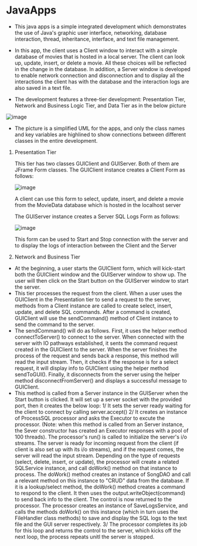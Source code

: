 # JavaApps
- This java apps is a simple integrated development which demonstrates the use of Java's graphic user interface, networking, database interaction, thread, inheritance, interface, and text file management.

- In this app, the client uses a Client window to interact with a simple database of movies that is hosted in a local server. The client can look up, update, insert, or delete a movie. All these choices will be reflected in the change in the database. In addition, a Server window is developed to enable network connection and disconnection and to display all the interactions the client has with the database and the interaction logs are also saved in a text file. 

- The development features a three-tier development: Presentation Tier, Network and Business Logic Tier, and Data Tier as in the below picture

![image](https://github.com/user-attachments/assets/9cf52e2a-97e3-4d4b-a1f8-ee07b9b3b411)

- The picture is a simplified UML for the apps, and only the class names and key variables are highlined to show connections between different classes in the entire development.

1. Presentation Tier
   
   This tier has two classes GUIClient and GUIServer. Both of them are JFrame Form classes.
   The GUIClient instance creates a Client Form as follows:
   
   ![image](https://github.com/user-attachments/assets/e9ac535f-d598-4245-94b8-da7075351f43)

   A client can use this form to select, update, insert, and delete a movie from the MovieData database which is hosted in the localhost server

   The GUIServer instance creates a Server SQL Logs Form as follows:

   ![image](https://github.com/user-attachments/assets/fdb9fa1b-26d3-4f98-a130-3711587c7450)

   This form can be used to Start and Stop connection with the server and to display the logs of interaction between the Client and the Server

2. Network and Business Tier
- At the beginning, a user starts the GUIClient form, which will kick-start both the GUIClient window and the GUIServer window to show up. The user will then click on the Start button on the GUIServer window to start the server.
- This tier processes the request from the client. When a user uses the GUIClient in the Presentation tier to send a request to the server, methods from a Client instance are called to create select, insert, update, and delete SQL commands. After a command is created, GUIClient will use the sendCommand() method of Client instance to send the command to the server.
- The sendCommand() will do as follows. First, it uses the helper method connectToServer() to connect to the server. When connected with the server with IO pathways established, it sents the command request created in the GUIClient to the server. When the server finishes the process of the request and sends back a response, this method will read the input stream. Then, it checks if the response is for a select request, it will display info to GUIClient using the helper method sendToGUI(). Finally, it disconnects from the server using the helper method disconnectFromServer() and displays a successful message to GUIClient.
- This method is called from a Server instance in the GUIServer when the Start button is clicked. It will set up a server socket with the provided port, then it creates the below loop:
    1/ It sets the server ready waiting for the client to connect by calling server.accept()
    2/ It creates an instance of ProcessSQL processor and asks the Executor to excute the processor.
    (Note: when this method is called from an Server instance, the Sever constructor has created an Executor responses with a pool of 100 threads).
    The processor's run() is called to initialize the server's i/o streams. The server is ready for incoming request from the client (if client is also set up         with its i/o streams), and if the request comes, the server will read the input stream.
    Depending on the type of requests (select, delete, insert, or update), the processor will create a related SQLService instance,
    and call doWork() method on that instance to process.
    The doWork() method creates an instance of SongDAO and call a relevant method on this instance to "CRUD" data from the database.
    If it is a lookup/select method, the doWork() method creates a command to respond to the client. 
    It then uses the output.writeObject(command) to send back info to the client. The control is now returned to the processor.
    The processor creates an instance of SaveLogsService, and calls the methods doWork() on this instance 
    (which in turn uses the FileHandler class methods) to save and display the SQL logs to the text file and the GUI server respectively.
    3/ The processor completes its job for this loop and returns the control to the server, which kicks off the next loop, the process
    repeats unitl the server is stopped.
  


